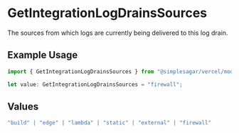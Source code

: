 # GetIntegrationLogDrainsSources

The sources from which logs are currently being delivered to this log drain.

## Example Usage

```typescript
import { GetIntegrationLogDrainsSources } from "@simplesagar/vercel/models/getintegrationlogdrainsop.js";

let value: GetIntegrationLogDrainsSources = "firewall";
```

## Values

```typescript
"build" | "edge" | "lambda" | "static" | "external" | "firewall"
```